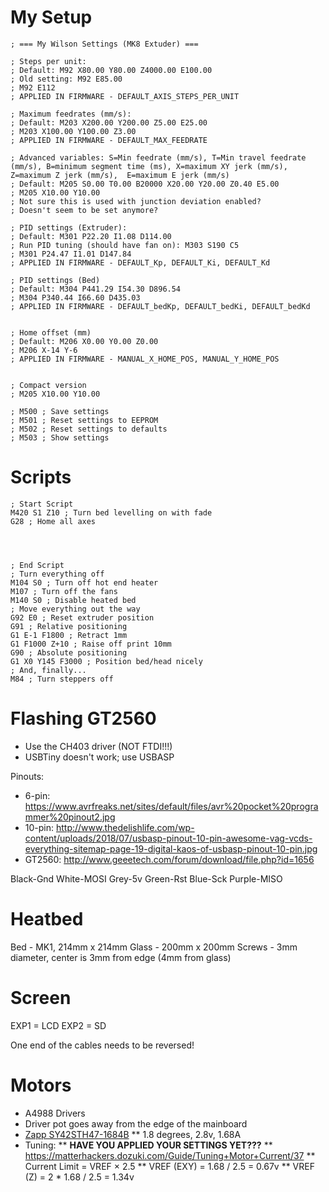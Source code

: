 # My Setup

```
; === My Wilson Settings (MK8 Extuder) ===

; Steps per unit:
; Default: M92 X80.00 Y80.00 Z4000.00 E100.00
; Old setting: M92 E85.00
; M92 E112
; APPLIED IN FIRMWARE - DEFAULT_AXIS_STEPS_PER_UNIT

; Maximum feedrates (mm/s):
; Default: M203 X200.00 Y200.00 Z5.00 E25.00
; M203 X100.00 Y100.00 Z3.00
; APPLIED IN FIRMWARE - DEFAULT_MAX_FEEDRATE

; Advanced variables: S=Min feedrate (mm/s), T=Min travel feedrate (mm/s), B=minimum segment time (ms), X=maximum XY jerk (mm/s),  Z=maximum Z jerk (mm/s),  E=maximum E jerk (mm/s)
; Default: M205 S0.00 T0.00 B20000 X20.00 Y20.00 Z0.40 E5.00
; M205 X10.00 Y10.00
; Not sure this is used with junction deviation enabled?
; Doesn't seem to be set anymore?

; PID settings (Extruder):
; Default: M301 P22.20 I1.08 D114.00
; Run PID tuning (should have fan on): M303 S190 C5
; M301 P24.47 I1.01 D147.84
; APPLIED IN FIRMWARE - DEFAULT_Kp, DEFAULT_Ki, DEFAULT_Kd

; PID settings (Bed)
; Default: M304 P441.29 I54.30 D896.54
; M304 P340.44 I66.60 D435.03
; APPLIED IN FIRMWARE - DEFAULT_bedKp, DEFAULT_bedKi, DEFAULT_bedKd


; Home offset (mm)
; Default: M206 X0.00 Y0.00 Z0.00
; M206 X-14 Y-6
; APPLIED IN FIRMWARE - MANUAL_X_HOME_POS, MANUAL_Y_HOME_POS


; Compact version
; M205 X10.00 Y10.00

; M500 ; Save settings
; M501 ; Reset settings to EEPROM
; M502 ; Reset settings to defaults
; M503 ; Show settings
```


# Scripts

```
; Start Script
M420 S1 Z10 ; Turn bed levelling on with fade
G28 ; Home all axes




; End Script
; Turn everything off
M104 S0 ; Turn off hot end heater
M107 ; Turn off the fans
M140 S0 ; Disable heated bed
; Move everything out the way
G92 E0 ; Reset extruder position
G91 ; Relative positioning
G1 E-1 F1800 ; Retract 1mm
G1 F1000 Z+10 ; Raise off print 10mm
G90 ; Absolute positioning
G1 X0 Y145 F3000 ; Position bed/head nicely
; And, finally...
M84 ; Turn steppers off
```


# Flashing GT2560

* Use the CH403 driver (NOT FTDI!!!)
* USBTiny doesn't work; use USBASP

Pinouts:
* 6-pin: https://www.avrfreaks.net/sites/default/files/avr%20pocket%20programmer%20pinout2.jpg
* 10-pin: http://www.thedelishlife.com/wp-content/uploads/2018/07/usbasp-pinout-10-pin-awesome-vag-vcds-everything-sitemap-page-19-digital-kaos-of-usbasp-pinout-10-pin.jpg
* GT2560: http://www.geeetech.com/forum/download/file.php?id=1656

Black-Gnd
White-MOSI
Grey-5v
Green-Rst
Blue-Sck
Purple-MISO


# Heatbed

Bed - MK1, 214mm x 214mm
Glass - 200mm x 200mm
Screws - 3mm diameter, center is 3mm from edge (4mm from glass)


# Screen

EXP1 = LCD
EXP2 = SD

One end of the cables needs to be reversed!


# Motors

* A4988 Drivers
* Driver pot goes away from the edge of the mainboard
* [Zapp SY42STH47-1684B](https://www.zappautomation.co.uk/sy42sth47-1684b-high-torque-hybrid-stepper-motors.html)
** 1.8 degrees, 2.8v, 1.68A
* Tuning:
** **HAVE YOU APPLIED YOUR SETTINGS YET???**
** https://matterhackers.dozuki.com/Guide/Tuning+Motor+Current/37
** Current Limit = VREF × 2.5
** VREF (EXY) = 1.68 / 2.5 = 0.67v
** VREF (Z) = 2 * 1.68 / 2.5 = 1.34v
